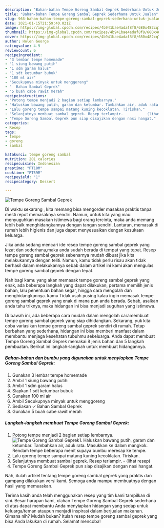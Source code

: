```yaml
---
description: "Bahan-bahan Tempe Goreng Sambal Geprek Sederhana Untuk Jualan"
title: "Bahan-bahan Tempe Goreng Sambal Geprek Sederhana Untuk Jualan"
slug: 968-bahan-bahan-tempe-goreng-sambal-geprek-sederhana-untuk-jualan
date: 2021-01-15T21:59:40.021Z
image: https://img-global.cpcdn.com/recipes/4b941bae4adaf8f8/680x482cq70/tempe-goreng-sambal-geprek-foto-resep-utama.jpg
thumbnail: https://img-global.cpcdn.com/recipes/4b941bae4adaf8f8/680x482cq70/tempe-goreng-sambal-geprek-foto-resep-utama.jpg
cover: https://img-global.cpcdn.com/recipes/4b941bae4adaf8f8/680x482cq70/tempe-goreng-sambal-geprek-foto-resep-utama.jpg
author: Helen George
ratingvalue: 4.9
reviewcount: 6
recipeingredient:
- "3 lembar tempe homemade"
- "1 siung bawang putih"
- "1 sdm garam halus"
- "1 sdt ketumbar bubuk"
- "100 ml air"
- "Secukupnya minyak untuk menggoreng"
- "  Bahan Sambal Geprek"
- "5 buah cabe rawit merah"
recipeinstructions:
- "Potong tempe menjadi 2 bagian setiap lembarnya."
- "Haluskan bawang putih, garam dan ketumbar. Tambahkan air, aduk rata. Masukkan ke dalam mangkok. Rendam tempe beberapa menit supaya bumbu meresap ke tempe."
- "Lalu goreng tempe sampai matang kuning kecoklatan. Tiriskan."
- "Selanjutnya membuat sambal geprek. Resep terlampir.           (lihat resep)"
- "Tempe Goreng Sambal Geprek pun siap disajikan dengan nasi hangat."
categories:
- Resep
tags:
- tempe
- goreng
- sambal

katakunci: tempe goreng sambal 
nutrition: 201 calories
recipecuisine: Indonesian
preptime: "PT18M"
cooktime: "PT59M"
recipeyield: "1"
recipecategory: Dessert

---
```



![Tempe Goreng Sambal Geprek](https://img-global.cpcdn.com/recipes/4b941bae4adaf8f8/680x482cq70/tempe-goreng-sambal-geprek-foto-resep-utama.jpg)

Di waktu  sekarang , kita memang bisa mengorder masakan praktis tanpa mesti repot memasaknya sendiri. Namun, untuk kita yang mau menyuguhkan masakan istimewa bagi orang tercinta, maka anda memang lebih baik menghidangkannya dengan tangan sendiri. Lantaran, memasak di rumah lebih higienis dan juga dapat menyesuaikan dengan kesukaan keluarga.

Jika anda sedang mencari ide resep tempe goreng sambal geprek yang lezat dan sederhana,maka anda sudah berada di tempat yang tepat. Resep tempe goreng sambal geprek  sebenarnya mudah dibuat jika kita melakukannya dengan teliti. Namun, kamu tidak perlu risau akan tidak berhasil dalam melakukannya 
sebab dalam artikel ini kami akan mengulas tempe goreng sambal geprek dengan tepat.  



Nah bagi kamu yang akan memasak tempe goreng sambal geprek yang enak, ada beberapa langkah yang dapat dilakukan, pertama memilih jenis bahan, lalu penentuan bahan segar, hingga cara mengolah dan menghidangkannya. kamu Tidak usah pusing kalau ingin memasak tempe goreng sambal geprek yang enak di mana pun anda berada. Sebab, asalkan anda  tahu triknya, maka hidangan ini bisa menjadi suguhan yang istimewa.

Di bawah ini, ada beberapa cara mudah dalam mengolah caramembuat tempe goreng sambal geprek yang siap dihidangkan. Sekarang, yuk kita coba variasikan tempe goreng sambal geprek sendiri di rumah. Tetap berbahan yang sederhana, hidangan ini bisa memberi manfaat dalam membantu menjaga kesehatan tubuhmu sekeluarga. Anda dapat membuat Tempe Goreng Sambal Geprek memakai 8 jenis bahan dan 5 langkah pembuatan. Berikut ini langkah-langkah untuk membuat hidangannya.

<!--inarticleads1-->

##### Bahan-bahan dan bumbu yang digunakan untuk menyiapkan Tempe Goreng Sambal Geprek:

1. Gunakan 3 lembar tempe homemade
1. Ambil 1 siung bawang putih
1. Ambil 1 sdm garam halus
1. Siapkan 1 sdt ketumbar bubuk
1. Gunakan 100 ml air
1. Ambil Secukupnya minyak untuk menggoreng
1. Sediakan  ✓ Bahan Sambal Geprek
1. Gunakan 5 buah cabe rawit merah




<!--inarticleads2-->

##### Langkah-langkah membuat Tempe Goreng Sambal Geprek:

1. Potong tempe menjadi 2 bagian setiap lembarnya.
<img src="https://img-global.cpcdn.com/steps/7d2bef83572c1cba/160x128cq70/tempe-goreng-sambal-geprek-langkah-memasak-1-foto.jpg" alt="Tempe Goreng Sambal Geprek">1. Haluskan bawang putih, garam dan ketumbar. Tambahkan air, aduk rata. Masukkan ke dalam mangkok. Rendam tempe beberapa menit supaya bumbu meresap ke tempe.
1. Lalu goreng tempe sampai matang kuning kecoklatan. Tiriskan.
1. Selanjutnya membuat sambal geprek. Resep terlampir. -           (lihat resep)
1. Tempe Goreng Sambal Geprek pun siap disajikan dengan nasi hangat.




Nah, itulah artikel tentang  tempe goreng sambal geprek  yang praktis dan gampang dilakukan versi kami. Semoga anda mampu membuatnya dengan hasil yang memuaskan. 

Terima kasih anda telah menggunakan resep yang tim kami tampilkan di sini. Besar harapan kami, olahan  Tempe Goreng Sambal Geprek sederhana di atas dapat membantu Anda menyiapkan hidangan yang sedap untuk keluarga/teman ataupun menjadi inspirasi dalam berjualan makanan. Gimana nih? Mudah bukan? Itulah resep tempe goreng sambal geprek yang bisa Anda lakukan di rumah. Selamat mencoba!

